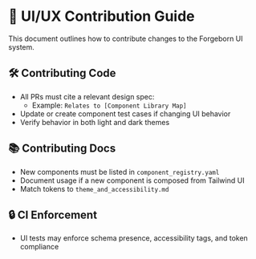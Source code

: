# 🤝 UI/UX Contribution Guide

This document outlines how to contribute changes to the Forgeborn UI system.

## 🛠️ Contributing Code
- All PRs must cite a relevant design spec:
  - Example: `Relates to [Component Library Map]`
- Update or create component test cases if changing UI behavior
- Verify behavior in both light and dark themes

## 📚 Contributing Docs
- New components must be listed in `component_registry.yaml`
- Document usage if a new component is composed from Tailwind UI
- Match tokens to `theme_and_accessibility.md`

## 🔒 CI Enforcement
- UI tests may enforce schema presence, accessibility tags, and token compliance

